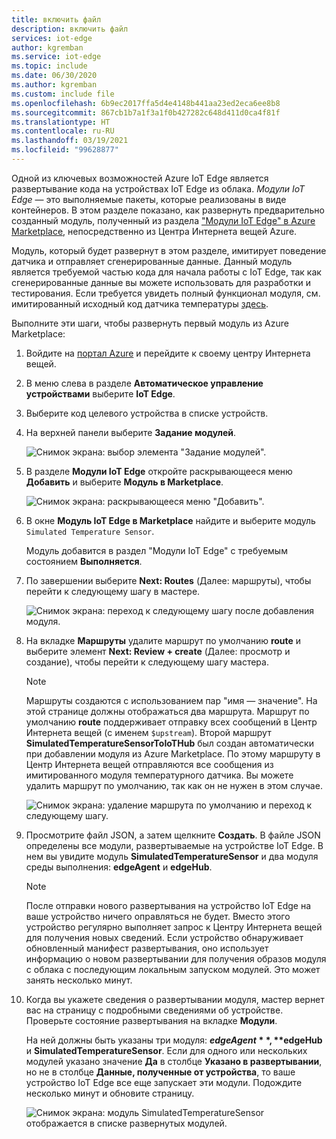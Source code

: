 ```yaml
---
title: включить файл
description: включить файл
services: iot-edge
author: kgremban
ms.service: iot-edge
ms.topic: include
ms.date: 06/30/2020
ms.author: kgremban
ms.custom: include file
ms.openlocfilehash: 6b9ec2017ffa5d4e4148b441aa23ed2eca6ee8b8
ms.sourcegitcommit: 867cb1b7a1f3a1f0b427282c648d411d0ca4f81f
ms.translationtype: HT
ms.contentlocale: ru-RU
ms.lasthandoff: 03/19/2021
ms.locfileid: "99628877"
---
```

Одной из ключевых возможностей Azure IoT Edge является развертывание кода на устройствах IoT Edge из облака. *Модули IoT Edge* — это выполняемые пакеты, которые реализованы в виде контейнеров. В этом разделе показано, как развернуть предварительно созданный модуль, полученный из раздела ["Модули IoT Edge" в Azure Marketplace](https://azuremarketplace.microsoft.com/marketplace/apps/category/internet-of-things?page=1&subcategories=iot-edge-modules), непосредственно из Центра Интернета вещей Azure.

Модуль, который будет развернут в этом разделе, имитирует поведение датчика и отправляет сгенерированные данные. Данный модуль является требуемой частью кода для начала работы с IoT Edge, так как сгенерированные данные вы можете использовать для разработки и тестирования. Если требуется увидеть полный функционал модуля, см. имитированный исходный код датчика температуры [здесь](https://github.com/Azure/iotedge/blob/027a509549a248647ed41ca7fe1dc508771c8123/edge-modules/SimulatedTemperatureSensor/src/Program.cs).

Выполните эти шаги, чтобы развернуть первый модуль из Azure Marketplace:

1. Войдите на [портал Azure](https://portal.azure.com) и перейдите к своему центру Интернета вещей.

1. В меню слева в разделе **Автоматическое управление устройствами** выберите **IoT Edge**.

1. Выберите код целевого устройства в списке устройств.

1. На верхней панели выберите **Задание модулей**.

   ![Снимок экрана: выбор элемента "Задание модулей".](./media/iot-edge-deploy-module/select-set-modules.png)

1. В разделе **Модули IoT Edge** откройте раскрывающееся меню **Добавить** и выберите **Модуль в Marketplace**.

   ![Снимок экрана: раскрывающееся меню "Добавить".](./media/iot-edge-deploy-module/add-marketplace-module.png)

1. В окне **Модуль IoT Edge в Marketplace** найдите и выберите модуль `Simulated Temperature Sensor`.

   Модуль добавится в раздел "Модули IoT Edge" с требуемым состоянием **Выполняется**.

1. По завершении выберите **Next: Routes** (Далее: маршруты), чтобы перейти к следующему шагу в мастере.

   ![Снимок экрана: переход к следующему шагу после добавления модуля.](./media/iot-edge-deploy-module/view-temperature-sensor-next-routes.png)

1. На вкладке **Маршруты** удалите маршрут по умолчанию **route** и выберите элемент **Next: Review + create** (Далее: просмотр и создание), чтобы перейти к следующему шагу мастера.

   >[!Note]
   >Маршруты создаются с использованием пар "имя — значение". На этой странице должны отображаться два маршрута. Маршрут по умолчанию **route** поддерживает отправку всех сообщений в Центр Интернета вещей (с именем `$upstream`). Второй маршрут **SimulatedTemperatureSensorToIoTHub** был создан автоматически при добавлении модуля из Azure Marketplace. По этому маршруту в Центр Интернета вещей отправляются все сообщения из имитированного модуля температурного датчика. Вы можете удалить маршрут по умолчанию, так как он не нужен в этом случае.

   ![Снимок экрана: удаление маршрута по умолчанию и переход к следующему шагу.](./media/iot-edge-deploy-module/delete-route-next-review-create.png)

1. Просмотрите файл JSON, а затем щелкните **Создать**. В файле JSON определены все модули, развертываемые на устройстве IoT Edge. В нем вы увидите модуль **SimulatedTemperatureSensor** и два модуля среды выполнения: **edgeAgent** и **edgeHub**.

   >[!Note]
   >После отправки нового развертывания на устройство IoT Edge на ваше устройство ничего оправляться не будет. Вместо этого устройство регулярно выполняет запрос к Центру Интернета вещей для получения новых сведений. Если устройство обнаруживает обновленный манифест развертывания, оно использует информацию о новом развертывании для получения образов модуля с облака с последующим локальным запуском модулей. Это может занять несколько минут.

1. Когда вы укажете сведения о развертывании модуля, мастер вернет вас на страницу с подробными сведениями об устройстве. Проверьте состояние развертывания на вкладке **Модули**.

   На ней должны быть указаны три модуля: **$edgeAgent**, **$edgeHub** и **SimulatedTemperatureSensor**. Если для одного или нескольких модулей указано значение **Да** в столбце **Указано в развертывании**, но не в столбце **Данные, полученные от устройства**, то ваше устройство IoT Edge все еще запускает эти модули. Подождите несколько минут и обновите страницу.

   ![Снимок экрана: модуль SimulatedTemperatureSensor отображается в списке развернутых модулей.](./media/iot-edge-deploy-module/view-deployed-modules.png)
